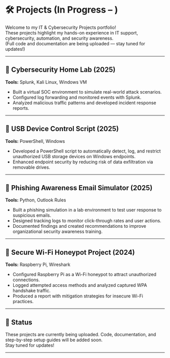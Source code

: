 # 🛠️ Projects (In Progress – )

Welcome to my IT & Cybersecurity Projects portfolio!  
These projects highlight my hands-on experience in IT support, cybersecurity, automation, and security awareness.  
(Full code and documentation are being uploaded — stay tuned for updates!)

---

## 📌 Cybersecurity Home Lab (2025)
**Tools:** Splunk, Kali Linux, Windows VM  
- Built a virtual SOC environment to simulate real-world attack scenarios.  
- Configured log forwarding and monitored events with Splunk.  
- Analyzed malicious traffic patterns and developed incident response reports.  

---

## 📌 USB Device Control Script (2025)
**Tools:** PowerShell, Windows  
- Developed a PowerShell script to automatically detect, log, and restrict unauthorized USB storage devices on Windows endpoints.  
- Enhanced endpoint security by reducing risk of data exfiltration via removable drives.  

---

## 📌 Phishing Awareness Email Simulator (2025)
**Tools:** Python, Outlook Rules  
- Built a phishing simulation in a lab environment to test user response to suspicious emails.  
- Designed tracking logs to monitor click-through rates and user actions.  
- Documented findings and created recommendations to improve organizational security awareness training.  

---

## 📌 Secure Wi-Fi Honeypot Project (2024)
**Tools:** Raspberry Pi, Wireshark  
- Configured Raspberry Pi as a Wi-Fi honeypot to attract unauthorized connections.  
- Logged attempted access methods and analyzed captured WPA handshake traffic.  
- Produced a report with mitigation strategies for insecure Wi-Fi practices.  

---

## 🔗 Status
These projects are currently being uploaded. Code, documentation, and step-by-step setup guides will be added soon.  
Stay tuned for updates!  

---
